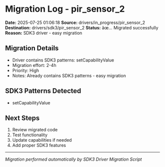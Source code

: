 # Migration Log - pir_sensor_2

**Date:** 2025-07-25 01:06:18
**Source:** drivers/in_progress/pir_sensor_2
**Destination:** drivers/sdk3/pir_sensor_2
**Status:** âœ… Migrated successfully
**Reason:** SDK3 driver - easy migration

## Migration Details
- Driver contains SDK3 patterns: setCapabilityValue
- Migration effort: 2-4h
- Priority: High
- Notes: Already contains SDK3 patterns - easy migration

## SDK3 Patterns Detected
- setCapabilityValue

## Next Steps
1. Review migrated code
2. Test functionality
3. Update capabilities if needed
4. Add proper SDK3 features

---
*Migration performed automatically by SDK3 Driver Migration Script*
